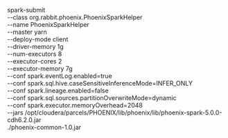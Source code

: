 
spark-submit \
--class org.rabbit.phoenix.PhoenixSparkHelper \
--name PhoenixSparkHelper \
--master yarn \
--deploy-mode client \
--driver-memory 1g \
--num-executors 8 \
--executor-cores 2 \
--executor-memory 7g \
--conf spark.eventLog.enabled=true \
--conf spark.sql.hive.caseSensitiveInferenceMode=INFER_ONLY \
--conf spark.lineage.enabled=false \
--conf spark.sql.sources.partitionOverwriteMode=dynamic \
--conf spark.executor.memoryOverhead=2048 \
--jars /opt/cloudera/parcels/PHOENIX/lib/phoenix/lib/phoenix-spark-5.0.0-cdh6.2.0.jar  \
./phoenix-common-1.0.jar